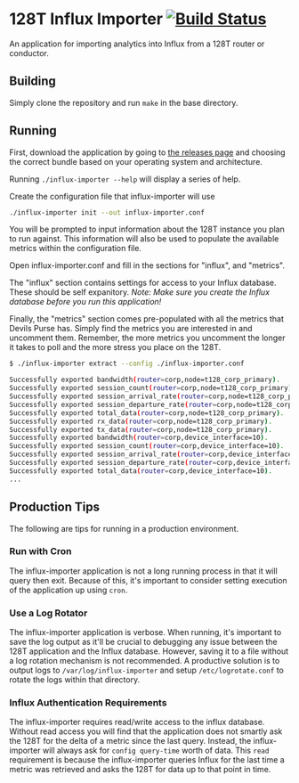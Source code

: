 # 128T Influx Importer [![Build Status](https://travis-ci.org/128technology/influx-importer.svg?branch=master)](https://travis-ci.org/128technology/influx-importer)

An application for importing analytics into Influx from a 128T router or conductor.

## Building

Simply clone the repository and run `make` in the base directory.

## Running

First, download the application by going to [the releases page](https://github.com/128technology/influx-importer/releases/) and choosing the correct bundle based on your operating system and architecture.

Running `./influx-importer --help` will display a series of help.

Create the configuration file that influx-importer will use

```bash
./influx-importer init --out influx-importer.conf
```

You will be prompted to input information about the 128T instance you plan to run against. This information will also be used to populate the available metrics within the configuration file.

Open influx-importer.conf and fill in the sections for "influx", and "metrics".

The "influx" section contains settings for access to your Influx database. These should be self expanitory. *Note: Make sure you create the Influx database before you run this application!*

Finally, the "metrics" section comes pre-populated with all the metrics that Devils Purse has.
Simply find the metrics you are interested in and uncomment them.
Remember, the more metrics you uncomment the longer it takes to poll and the more stress you place on the 128T.

```bash
$ ./influx-importer extract --config ./influx-importer.conf

Successfully exported bandwidth(router=corp,node=t128_corp_primary).
Successfully exported session_count(router=corp,node=t128_corp_primary).
Successfully exported session_arrival_rate(router=corp,node=t128_corp_primary).
Successfully exported session_departure_rate(router=corp,node=t128_corp_primary).
Successfully exported total_data(router=corp,node=t128_corp_primary).
Successfully exported rx_data(router=corp,node=t128_corp_primary).
Successfully exported tx_data(router=corp,node=t128_corp_primary).
Successfully exported bandwidth(router=corp,device_interface=10).
Successfully exported session_count(router=corp,device_interface=10).
Successfully exported session_arrival_rate(router=corp,device_interface=10).
Successfully exported session_departure_rate(router=corp,device_interface=10).
Successfully exported total_data(router=corp,device_interface=10).
...
```

## Production Tips

The following are tips for running in a production environment.

### Run with Cron

The influx-importer application is not a long running process in that it will query then exit. Because of this, it's important
to consider setting execution of the application up using `cron`.

### Use a Log Rotator

The influx-importer application is verbose. When running, it's important to save the log output as it'll be crucial to debugging
any issue between the 128T application and the Influx database. However, saving it to a file without a log rotation mechanism is not recommended.
A productive solution is to output logs to `/var/log/influx-importer` and setup `/etc/logrotate.conf` to rotate the logs within that directory.

### Influx Authentication Requirements

The influx-importer requires read/write access to the influx database. Without read access you will find that the application does not
smartly ask the 128T for the delta of a metric since the last query. Instead, the influx-importer will always ask for `config query-time` worth of data.
This `read` requirement is because the influx-importer queries Influx for the last time a metric was retrieved and asks the 128T for data up to that point
in time.
